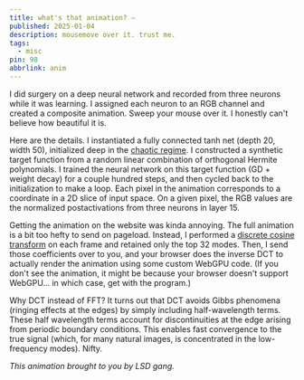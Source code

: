 ```yaml
---
title: what's that animation? ⇨
published: 2025-01-04
description: mousemove over it. trust me.
tags:
  - misc
pin: 98
abbrlink: anim
---
```


I did surgery on a deep neural network and recorded from three neurons while it was learning. I assigned each neuron to an RGB channel and created a composite animation. Sweep your mouse over it. I honestly can't believe how beautiful it is.

Here are the details. I instantiated a fully connected tanh net (depth 20, width 50), initialized deep in the [chaotic regime](https://arxiv.org/abs/1606.05340). I constructed a synthetic target function from a random linear combination of orthogonal Hermite polynomials. I trained the neural network on this target function (GD + weight decay) for a couple hundred steps, and then cycled back to the initialization to make a loop. Each pixel in the animation corresponds to a coordinate in a 2D slice of input space. On a given pixel, the RGB values are the normalized postactivations from three neurons in layer 15.

Getting the animation on the website was kinda annoying. The full animation is a bit too hefty to send on pageload. Instead, I performed a [discrete cosine transform](https://en.wikipedia.org/wiki/Discrete_cosine_transform) on each frame and retained only the top 32 modes. Then, I send those coefficients over to you, and your browser does the inverse DCT to actually render the animation using some custom WebGPU code. (If you don't see the animation, it might be because your browser doesn't support WebGPU... in which case, get with the program.)

Why DCT instead of FFT? It turns out that DCT avoids Gibbs phenomena (ringing effects at the edges) by simply including half-wavelength terms. These half wavelength terms account for discontinuities at the edge arising from periodic boundary conditions. This enables fast convergence to the true signal (which, for many natural images, is concentrated in the low-frequency modes). Nifty.

*This animation brought to you by LSD gang.*